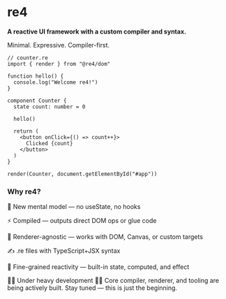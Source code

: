 # re4

**A reactive UI framework with a custom compiler and syntax.**

Minimal. Expressive. Compiler-first.

```tsx
// counter.re
import { render } from "@re4/dom"

function hello() {
  console.log("Welcome re4!")
}

component Counter {
  state count: number = 0

  hello()

  return (
    <button onClick={() => count++}>
      Clicked {count}
    </button>
  )
}

render(Counter, document.getElementById("#app"))
```

### Why re4?

🧠 New mental model — no useState, no hooks

⚡ Compiled — outputs direct DOM ops or glue code

🔌 Renderer-agnostic — works with DOM, Canvas, or custom targets

✍️ .re files with TypeScript+JSX syntax

🔬 Fine-grained reactivity — built-in state, computed, and effect

🚧🚧
Under heavy development
🚧🚧
Core compiler, renderer, and tooling are being actively built.
Stay tuned — this is just the beginning.